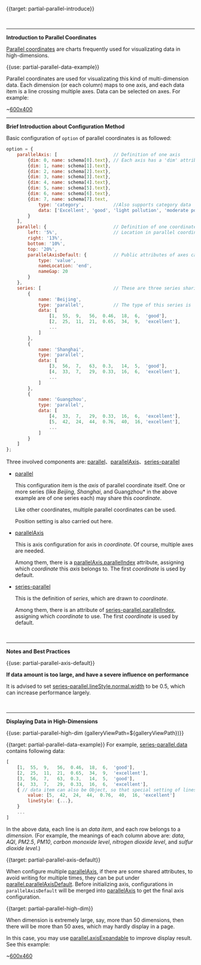 {{target: partial-parallel-introduce}}

<br>

---

**Introduction to Parallel Coordinates**

[Parallel coordinates](https://en.wikipedia.org/wiki/Parallel_coordinates) are charts frequently used for visualizating data in high-dimensions.

{{use: partial-parallel-data-example}}

Parallel coordinates are used for visualizating this kind of multi-dimension data. Each dimension (or each column) maps to one axis, and each data item is a line crossing multiple axes. Data can be selected on axes. For example:

~[600x400](${galleryViewPath}doc-example/parallel-all&edit=1&reset=1)

---

**Brief Introduction about Configuration Method**

Basic configuration of `option` of parallel coordinates is as followed: 

```javascript
option = {
    parallelAxis: [                     // Definition of one axis
        {dim: 0, name: schema[0].text}, // Each axis has a 'dim' attribute, representing dimension number of axis.
        {dim: 1, name: schema[1].text},
        {dim: 2, name: schema[2].text},
        {dim: 3, name: schema[3].text},
        {dim: 4, name: schema[4].text},
        {dim: 5, name: schema[5].text},
        {dim: 6, name: schema[6].text},
        {dim: 7, name: schema[7].text,
            type: 'category',           //Also supports category data 
            data: ['Excellent', 'good', 'light pollution', 'moderate pollution', 'heavy pollution', 'severe pollution']
        }
    ],
    parallel: {                         // Definition of one coordinate
        left: '5%',                     // Location in parallel coordinate
        right: '13%',
        bottom: '10%',
        top: '20%',
        parallelAxisDefault: {          // Public attributes of axes can be set here to avoid repeating.
            type: 'value',
            nameLocation: 'end',
            nameGap: 20
        }
    },
    series: [                           // These are three series sharing the same parallel coordinate
        {
            name: 'Beijing',
            type: 'parallel',           // The type of this series is 'parallel'
            data: [
                [1,  55,  9,   56,  0.46,  18,  6,  'good'],
                [2,  25,  11,  21,  0.65,  34,  9,  'excellent'],
                ...
            ]
        },
        {
            name: 'Shanghai',
            type: 'parallel',
            data: [
                [3,  56,  7,   63,  0.3,   14,  5,  'good'],
                [4,  33,  7,   29,  0.33,  16,  6,  'excellent'],
                ...
            ]
        },
        {
            name: 'Guangzhou',
            type: 'parallel',
            data: [
                [4,  33,  7,   29,  0.33,  16,  6,  'excellent'],
                [5,  42,  24,  44,  0.76,  40,  16, 'excellent'],
                ...
            ]
        }
    ]
};
```

Three involved components are: [parallel](~parallel)、[parallelAxis](~parallelAxis)、[series-parallel](~series-parallel)

+ [parallel](~parallel)

    This configuration item is the *axis* of parallel coordinate itself. One or more series (like *Beijing*, *Shanghai*, and Guangzhou* in the above example are of one series each) may share this *coordinate*.

    Like other coordinates, multiple parallel coordinates can be used.

    Position setting is also carried out here.

+ [parallelAxis](~parallelAxis)

    This is axis configuration for axis in *coordinate*. Of course, multiple axes are needed.

    Among them, there is a [parallelAxis.parallelIndex](~parallelAxis.parallelIndex) attribute, assigning which *coordinate* this *axis* belongs to. The first *coordinate* is used by default.

+ [series-parallel](~series-parallel)

    This is the definition of *series*, which are drawn to *coordinate*.

    Among them, there is an attribute of [series-parallel.parallelIndex](~series-parallel.parallelIndex), assigning which *coordinate* to use. The first *coordinate* is used by default.

<br>

---

**Notes and Best Practices**

{{use: partial-parallel-axis-default}}

**If data amount is too large, and have a severe influence on performance**

It is advised to set [series-parallel.lineStyle.normal.width](~series-parallel.lineStyle.normal.width) to be 0.5, which can increase performance largely.

<br>

---

**Displaying Data in High-Dimensions**

{{use: partial-parallel-high-dim (galleryViewPath=${galleryViewPath})}}


{{target: partial-parallel-data-example}}
For example, [series-parallel.data](~series-parallel.data) contains following data:

```javascript
[
    [1,  55,  9,   56,  0.46,  18,  6,  'good'],
    [2,  25,  11,  21,  0.65,  34,  9,  'excellent'],
    [3,  56,  7,   63,  0.3,   14,  5,  'good'],
    [4,  33,  7,   29,  0.33,  16,  6,  'excellent'],
    { // data item can also be Object, so that special setting of lines can be set here.
        value: [5,  42,  24,  44,  0.76,  40,  16, 'excellent']
        lineStyle: {...},
    }
    ...
]
```
In the above data, each line is an *data item*, and each row belongs to a *dimension*. (For example, the meanings of each column above are: *data*, *AQI*, *PM2.5*, *PM10*, *carbon monoxide level*, *nitrogen dioxide level*, and *sulfur dioxide level*.)




{{target: partial-parallel-axis-default}}

When configure multiple [parallelAxis](~parallelAxis), if there are some shared attributes, to avoid writing for multiple times, they can be put under [parallel.parallelAxisDefault](~parallel.parallelAxisDefault). Before initializing axis, configurations in `parallelAxisDefault` will be merged into [parallelAxis](~parallelAxis) to get the final axis configuration.



{{target: partial-parallel-high-dim}}

When dimension is extremely large, say, more than 50 dimensions, then there will be more than 50 axes, which may hardly display in a page.

In this case, you may use [parallel.axisExpandable](~parallel.axisExpandable) to improve display result. See this example:

~[600x460](${galleryViewPath}map-parallel-prices&edit=1&reset=1)
